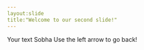 ```yaml
---
layout:slide
title:"Welcome to our second slide!"
---
```

Your text Sobha
Use the left arrow to go back!
